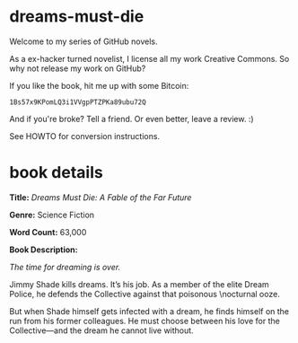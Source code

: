 dreams-must-die
==================

Welcome to my series of GitHub novels.

As a ex-hacker turned novelist, I license all my work Creative Commons.
So why not release my work on GitHub?

If you like the book, hit me up with some Bitcoin:

    1Bs57x9KPomLQ3i1VVgpPTZPKa89ubu72Q

And if you're broke? Tell a friend. Or even better, leave a review. :)

See HOWTO for conversion instructions.


book details
============

**Title:** *Dreams Must Die: A Fable of the Far Future*

**Genre:** Science Fiction

**Word Count:** 63,000

**Book Description:**

*The time for dreaming is over.*

Jimmy Shade kills dreams. It’s his job. As a member of the elite 
Dream Police, he defends the Collective against that poisonous 
\nocturnal ooze.

But when Shade himself gets infected with a dream, he finds himself
on the run from his former colleagues. He must choose between his love
for the Collective—and the dream he cannot live without. 
